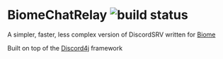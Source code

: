 # BiomeChatRelay ![build status](https://ci.biome.pw/BiomeChatRelay/badge)

A simpler, faster, less complex version of DiscordSRV written for [Biome](https://biome.pw/)

Built on top of the [Discord4j](https://github.com/Discord4J/Discord4J) framework